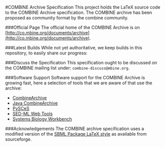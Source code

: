 #COMBINE Archive Specification
This project holds the LaTeX source code to the COMBINE Archive specification. The COMBINE archive has been proposed as community format by the combine community. 

###Official Page
The official home of the COMBINE Archive is on [http://co.mbine.org/documents/archive](http://co.mbine.org/documents/archive).

###Latest Builds
While not yet authoritative, we keep builds in this repository, to easily share our progress: 

###Discuss the Specification
This specification ought to be discussed on the COMBINE mailing list under: `combine-discuss@mbine.org`. 

###Software Support
Software support for the COMBINE Archive is growing fast, here a selection of tools that we are aware of that use the archive: 

- [CombineArchive](https://github.com/fbergmann/CombineArchive)
- [Java CombineArchive](https://sems.uni-rostock.de/projects/combinearchive/)
- [PySCeS](http://www.bgoli.net/blog/?p=20)
- [SED-ML Web Tools](http://sysbioapps.dyndns.org/SED-ML_Web_Tools/Home)
- [Systems Biology Workbench](http://sbw.sf.net)

###Acknowledgements
The COMBINE archive specification uses a modified version of the [SBML Package LaTeX style](https://sourceforge.net/projects/sbml/files/specifications/tex/) as available from sourceforge. 
